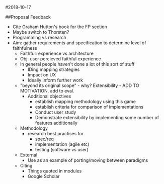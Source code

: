 #2018-10-17

##Proposal Feedback
- Cite Graham Hutton's book for the FP section
- Maybe switch to Thorsten?
- Programming vs research
- Aim: gather requirements and specification to determine level of faithfulness
  - Faithful: experience vs architecture
  - Obj: user percieved faithful experience
  - In general people haven't done a lot of this sort of stuff
    - IDing mapping strategies
    - Impact on UX
    - Ideally inform further work
  - "beyond its original scope" - why? Extensibility - ADD TO MOTIVATION, add to eval.
    - Additional objectives
      - establish mapping methodology using this game
      - establish criteria for comparison of implementations
      - Conduct user study
      - Demonstrate extensibility by implementing some number of features additionally
  - Methodology
    - research best practises for 
      - spec/req
      - implementation (agile etc)
      - testing (software vs user)
  - External
    - Use as an example of porting/moving between paradigms
  - Citing
    - Things quoted in modules
    - Google Scholar
